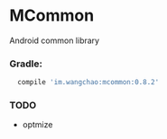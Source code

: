 # MCommon
Android common library
### Gradle:
```gradle
  compile 'im.wangchao:mcommon:0.8.2'
```
### TODO
- optmize
